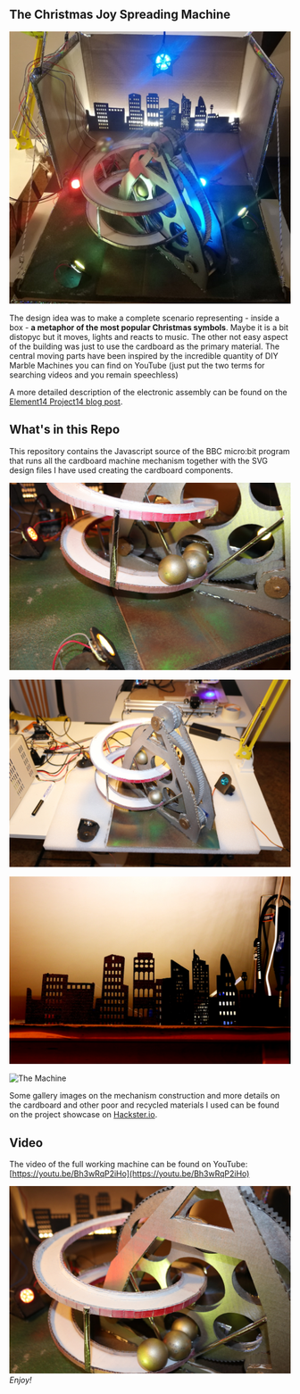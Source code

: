 ## The Christmas Joy Spreading Machine

![The Machine](https://raw.githubusercontent.com/alicemirror/ChristmasJoySpreadingMachine/master/Images/Cover.jpg)

The design idea was to make a complete scenario representing - inside a box - **a metaphor of the most popular Christmas symbols**. Maybe it is a bit distopyc but it moves, lights and reacts to music. The other not easy aspect of the building was just to use the cardboard as the primary material. The central moving parts have been inspired by the incredible quantity of DIY Marble Machines you can find on YouTube (just put the two terms for searching videos and you remain speechless)

A more detailed description of the electronic assembly can be found on the [Element14 Project14 blog post](https://www.element14.com/community/community/project14/merryboxesleds/blog/2018/12/23/the-christmas-joy-spreading-machine).

## What's in this Repo

This repository contains the Javascript source of the BBC micro:bit program that runs all the cardboard machine mechanism together with the SVG design files I have used creating the cardboard components.

![The Machine](https://raw.githubusercontent.com/alicemirror/ChristmasJoySpreadingMachine/master/Images/Machine44.JPG)

![The Machine](https://raw.githubusercontent.com/alicemirror/ChristmasJoySpreadingMachine/master/Images/Machine69.JPG)

![The Machine](https://raw.githubusercontent.com/alicemirror/ChristmasJoySpreadingMachine/master/Images/Machine83.JPG)

![The Machine](https://raw.githubusercontent.com/alicemirror/ChristmasJoySpreadingMachine/master/Images/Machine96.JPG)

Some gallery images on the mechanism construction and more details on the cardboard and other poor and recycled materials I used can be found on the project showcase on [Hackster.io](https://www.hackster.io/balearicdynamics/the-christmas-joy-spreading-machine-3d3559).

## Video
The video of the full working machine can be found on YouTube: [https://youtu.be/Bh3wRqP2iHo](https://youtu.be/Bh3wRqP2iHo)

![The Machine](https://raw.githubusercontent.com/alicemirror/ChristmasJoySpreadingMachine/master/Images/Machine45.JPG)
*Enjoy!*
